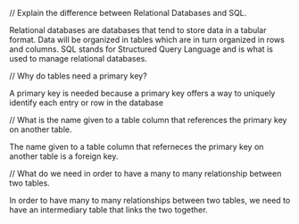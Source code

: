  // Explain the difference between Relational Databases and SQL. 
 
 Relational databases are databases that tend to store data in a tabular format. Data will be organized in tables which are in turn organized in rows and columns. SQL stands for Structured Query Language and is what is used to manage relational databases.

 //  Why do tables need a primary key? 
 
 A primary key is needed because a primary key offers a way to uniquely identify each entry or row in the database

 // What is the name given to a table column that references the primary key on another table. 
 
 The name given to a table column that referneces the primary key on another table is a foreign key.

 // What do we need in order to have a many to many relationship between two tables. 
 
 In order to have many to many relationships between two tables, we need to have an intermediary table that links the two together.
